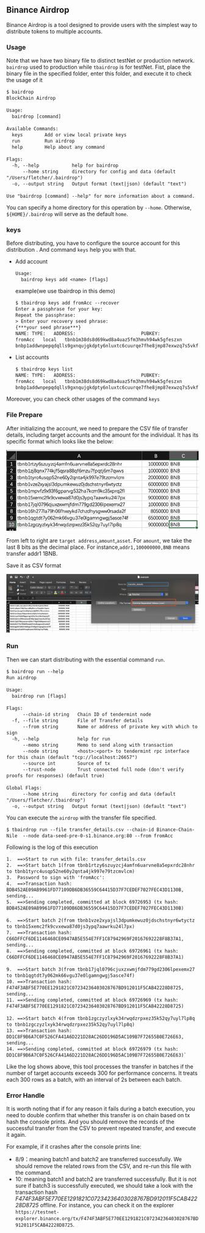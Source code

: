 Binance Airdrop
-------------
Binance Airdrop is a tool designed to provide users with the simplest way to distribute tokens to multiple accounts.

### Usage
Note that we have two binary file to distinct testNet or production network. `bairdrop` used to production while `tbairdrop` is for testNet. Fist, place the binary file in the specified folder, enter this folder, and execute it to check the usage of it
```
$ bairdrop
BlockChain Airdrop

Usage:
  bairdrop [command]

Available Commands:
  keys        Add or view local private keys
  run         Run airdrop
  help        Help about any command

Flags:
  -h, --help            help for bairdrop
      --home string     directory for config and data (default "/Users/fletcher/.bairdrop")
  -o, --output string   Output format (text|json) (default "text")

Use "bairdrop [command] --help" for more information about a command.
```
You can specify a home directory for this operation by `--home`. Otherwise, `${HOME}/.bairdrop` will serve as the default `home`.
### keys
Before distributing, you have to configure the source account for this distribution . And command `keys` help you with that.

- Add account
  ```
  Usage:
    bairdrop keys add <name> [flags]
  ```
  example(we use tbairdrop in this demo)
  ```
  $ tbairdrop keys add fromAcc --recover 
  Enter a passphrase for your key:
  Repeat the passphrase:
  > Enter your recovery seed phrase:
  {***your seed phrase***}
  NAME:	TYPE:	ADDRESS:						PUBKEY:
  fromAcc	local	tbnb1m38ds8d69kwd8a4uaz5fm3hmvh94wk5gfeszxn	bnbp1addwnpepqdqlls9gxnqujgkdpty6nluxtc6cuurqe7fhe8jmp87exwzq7s5vkfxcvxk
  ```
- List accounts
  ```
  $ tbairdrop keys list
  NAME:	TYPE:	ADDRESS:						PUBKEY:
  fromAcc	local	tbnb1m38ds8d69kwd8a4uaz5fm3hmvh94wk5gfeszxn	bnbp1addwnpepqdqlls9gxnqujgkdpty6nluxtc6cuurqe7fhe8jmp87exwzq7s5vkfxcvxk
  ```
Moreover, you can check other usages of the command `keys`

### File Prepare
After initializing the account, we need to prepare the CSV file of transfer details, including target accounts and the amount for the individual. It has its specific format which looks like the below:

![transfer_details.csv](/manual/transfer_example.png?raw=true "example")

From left to right are `target address`,`amount`,`asset`. For `amount`, we take the last 8 bits as the decimal place. For instance,`addr1,100000000,BNB` means transfer addr1 1BNB.

Save it as CSV format

![save](/manual/transfer_save.png?raw=true "save")


### Run
Then we can start distributing with the essential command `run`.
```
$ bairdrop run --help
Run airdrop

Usage:
  bairdrop run [flags]

Flags:
      --chain-id string   Chain ID of tendermint node
  -f, --file string       File of Transfer details
      --from string       Name or address of private key with which to sign
  -h, --help              help for run
      --memo string       Memo to send along with transaction
      --node string       <host>:<port> to tendermint rpc interface for this chain (default "tcp://localhost:26657")
      --source int        Source of tx
      --trust-node        Trust connected full node (don't verify proofs for responses) (default true)

Global Flags:
      --home string     directory for config and data (default "/Users/fletcher/.tbairdrop")
  -o, --output string   Output format (text|json) (default "text")
```

You can execute the `airdrop` with the transfer file specified.
```
$ tbairdrop run --file transfer_details.csv --chain-id Binance-Chain-Nile  --node data-seed-pre-0-s1.binance.org:80 --from fromAcc
```

Following is the log of this execution

```
1.  ==>Start to run with file: transfer_details.csv
2.  ==>Start batch 1(from tbnb1rtzy6szuyzcj4amfn6uarvne8a5epxrdc28nhr to tbnb1tyrc4usqp52ne60y2qnta4jk997e79tzcmvlcm)
3.  Password to sign with 'fromAcc':
4.  ==>Transaction hash: BDB452AE09AB9961FD77109DB6DB36559C64415D37F7CEDEF7027FEC43D1130B, sending...
5.  ==>Sending completed, committed at block 69726953 (tx hash: BDB452AE09AB9961FD77109DB6DB36559C64415D37F7CEDEF7027FEC43D1130B)

6.  ==>Start batch 2(from tbnb1vze2xyajsl3dpumkewuz0jdschstnyr6wtyctz to tbnb15xemc2fk9cvxewa87d0js3ypq7aawrku24l7px)
7.  ==>Transaction hash: C66DFFCF6DE1146468CE0947AB5E554E7FF1C87942969F20167692228F8B37A1, sending...
8.  ==>Sending completed, committed at block 69726961 (tx hash: C66DFFCF6DE1146468CE0947AB5E554E7FF1C87942969F20167692228F8B37A1)

9.  ==>Start batch 3(from tbnb17jql0796cjuxzxwmjfdm779gd2306lpexemx27 to tbnb1qgtdt7y062mk66vgu37e0lgamngwgj5asce74f)
10. ==>Transaction hash: F474F3ABF5E770EE1291821C07234236403028767BD912011F5CAB42228D8725, sending...
11. ==>Sending completed, committed at block 69726969 (tx hash: F474F3ABF5E770EE1291821C07234236403028767BD912011F5CAB42228D8725)

12. ==>Start batch 4(from tbnb1zgczyzlxyk34rwqdzrpxez35k52qy7uyl7lp8q to tbnb1zgczyzlxyk34rwqdzrpxez35k52qy7uyl7lp8q)
13. ==>Transaction hash: DD1C8F9B6A7C0F526CFA41A6D221D28AC26DD196D5AC109B7F72655B0E726E63, sending...
14. ==>Sending completed, committed at block 69726979 (tx hash: DD1C8F9B6A7C0F526CFA41A6D221D28AC26DD196D5AC109B7F72655B0E726E63)`
```

Like the log shows above, this tool processes the transfer in batches if the number of target accounts exceeds 300 for performance concerns. It treats each 300 rows as a batch, with an interval of 2s between each batch.

### Error Handle
It is worth noting that if for any reason it fails during a batch execution, you need to double confirm that whether this transfer is on chain based on tx hash the console prints. And you should remove the records of the successful transfer from the CSV to prevent repeated transfer, and execute it again.
 
For example, if it crashes after the console prints line:
+ 8/9：meaning batch1 and batch2 are transferred successfully. We should remove the related rows from the CSV, and re-run this file with the command.
+ 10: meaning batch1 and batch2 are transferred successfully. But it is not sure if batch3 is successfully executed, we should take a look with the transaction hash *F474F3ABF5E770EE1291821C07234236403028767BD912011F5CAB42228D8725* offline. For instance, you can check it on the explorer `https://testnet-explorer.binance.org/tx/F474F3ABF5E770EE1291821C07234236403028767BD912011F5CAB42228D8725`. 




